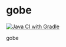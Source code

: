 # gobe

[![Java CI with Gradle](https://github.com/afyahmis/gobe/actions/workflows/gradle.yml/badge.svg)](https://github.com/afyahmis/gobe/actions/workflows/gradle.yml)

gobe
